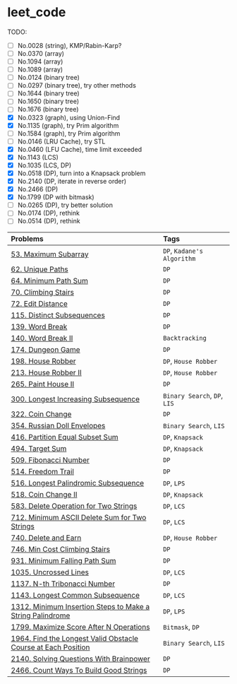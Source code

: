 # leet_code

TODO:

- [ ] No.0028 (string), KMP/Rabin-Karp?
- [ ] No.0370 (array)
- [ ] No.1094 (array)
- [ ] No.1089 (array)
- [ ] No.0124 (binary tree)
- [ ] No.0297 (binary tree), try other methods
- [ ] No.1644 (binary tree)
- [ ] No.1650 (binary tree)
- [ ] No.1676 (binary tree)
- [x] No.0323 (graph), using Union-Find
- [x] No.1135 (graph), try Prim algorithm
- [ ] No.1584 (graph), try Prim algorithm
- [ ] No.0146 (LRU Cache), try STL
- [x] No.0460 (LFU Cache), time limit exceeded
- [x] No.1143 (LCS)
- [x] No.1035 (LCS, DP)
- [x] No.0518 (DP), turn into a Knapsack problem
- [x] No.2140 (DP, iterate in reverse order)
- [x] No.2466 (DP)
- [x] No.1799 (DP with bitmask)
- [ ] No.0265 (DP), try better solution
- [ ] No.0174 (DP), rethink
- [ ] No.0514 (DP), rethink

|          Problems           |         Tags            |
| :-------------------------- | :---------------------- |
|[53. Maximum Subarray](https://github.com/mirinta/leet_code/blob/master/dynamic_programming/0053_maximum_subarray.cpp)|`DP`, `Kadane's Algorithm`|
|[62. Unique Paths](https://github.com/mirinta/leet_code/blob/master/dynamic_programming/0062_unique_paths.cpp)|`DP`|
|[64. Minimum Path Sum](https://github.com/mirinta/leet_code/blob/master/dynamic_programming/0064_minimum_path_sum.cpp)|`DP`|
|[70. Climbing Stairs](https://github.com/mirinta/leet_code/blob/master/dynamic_programming/0070_climbing_stairs.cpp)|`DP`|
|[72. Edit Distance](https://github.com/mirinta/leet_code/blob/master/dynamic_programming/0072_edit_distance.cpp)|`DP`|
|[115. Distinct Subsequences](https://github.com/mirinta/leet_code/blob/master/dynamic_programming/0115_distinct_subsequences.cpp)|`DP`|
|[139. Word Break](https://github.com/mirinta/leet_code/blob/master/dynamic_programming/0139_word_breaks.cpp)|`DP`|
|[140. Word Break II](https://github.com/mirinta/leet_code/blob/master/backtrack/0140_word_break.cpp)|`Backtracking`|
|[174. Dungeon Game](https://github.com/mirinta/leet_code/blob/master/dynamic_programming/0174_dungeon_game.cpp)|`DP`|
|[198. House Robber](https://github.com/mirinta/leet_code/blob/master/dynamic_programming/0198_house_robber.cpp)|`DP`, `House Robber`|
|[213. House Robber II](https://github.com/mirinta/leet_code/blob/master/dynamic_programming/0213_house_robber.cpp)|`DP`, `House Robber`|
|[265. Paint House II](https://github.com/mirinta/leet_code/blob/master/dynamic_programming/0265_paint_house.cpp)|`DP`|
|[300. Longest Increasing Subsequence](https://github.com/mirinta/leet_code/blob/master/dynamic_programming/0300_longest_increasing_subsequence.cpp)|`Binary Search`, `DP`, `LIS`|
|[322. Coin Change](https://github.com/mirinta/leet_code/blob/master/dynamic_programming/0322_coin_change.cpp)|`DP`|
|[354. Russian Doll Envelopes](https://github.com/mirinta/leet_code/blob/master/dynamic_programming/0354_russian_doll_envelopes.cpp)|`Binary Search`, `LIS`|
|[416. Partition Equal Subset Sum](https://github.com/mirinta/leet_code/blob/master/dynamic_programming/0416_partition_equal_subset_sum.cpp)|`DP`, `Knapsack`|
|[494. Target Sum](https://github.com/mirinta/leet_code/blob/master/dynamic_programming/0494_target_sum.cpp)|`DP`, `Knapsack`|
|[509. Fibonacci Number](https://github.com/mirinta/leet_code/blob/master/dynamic_programming/0509_fibonacci_number.cpp)|`DP`|
|[514. Freedom Trail](https://github.com/mirinta/leet_code/blob/master/dynamic_programming/0514_freedom_trail.cpp)|`DP`|
|[516. Longest Palindromic Subsequence](https://github.com/mirinta/leet_code/blob/master/dynamic_programming/0516_longest_palindromic_subsequence.cpp)|`DP`, `LPS`|
|[518. Coin Change II](https://github.com/mirinta/leet_code/blob/master/dynamic_programming/0518_coin_change.cpp)|`DP`, `Knapsack`|
|[583. Delete Operation for Two Strings](https://github.com/mirinta/leet_code/blob/master/dynamic_programming/0583_delete_operations_for_two_strings.cpp)|`DP`, `LCS`|
|[712. Minimum ASCII Delete Sum for Two Strings](https://github.com/mirinta/leet_code/blob/master/dynamic_programming/0712_minimum_ascii_delete_sum_for_two_strings.cpp)|`DP`, `LCS`|
|[740. Delete and Earn](https://github.com/mirinta/leet_code/blob/master/dynamic_programming/0740_delete_and_earn.cpp)|`DP`, `House Robber`|
|[746. Min Cost Climbing Stairs](https://github.com/mirinta/leet_code/blob/master/dynamic_programming/0746_min_cost_climbing_stairs.cpp)|`DP`|
|[931. Minimum Falling Path Sum](https://github.com/mirinta/leet_code/blob/master/dynamic_programming/0931_minimum_falling_path_sum.cpp)|`DP`|
|[1035. Uncrossed Lines](https://github.com/mirinta/leet_code/blob/master/dynamic_programming/1035_uncrossed_lines.cpp)|`DP`, `LCS`|
|[1137. N-th Tribonacci Number](https://github.com/mirinta/leet_code/blob/master/dynamic_programming/1137_nth_tribonacci_number.cpp)|`DP`|
|[1143. Longest Common Subsequence](https://github.com/mirinta/leet_code/blob/master/dynamic_programming/1143_longest_common_subsequence.cpp)|`DP`, `LCS`|
|[1312. Minimum Insertion Steps to Make a String Palindrome](https://github.com/mirinta/leet_code/blob/master/dynamic_programming/1312_minimum_insertion_steps_to_make_a_string_palindrome.cpp)|`DP`, `LPS`|
|[1799. Maximize Score After N Operations](https://github.com/mirinta/leet_code/blob/master/dynamic_programming/1799_maximize_score_after_n_operations.cpp)|`Bitmask`, `DP`|
|[1964. Find the Longest Valid Obstacle Course at Each Position](https://github.com/mirinta/leet_code/blob/master/array/1964_find_the_longest_valid_obstacle_course_at_each_position.cpp)|`Binary Search`, `LIS`|
|[2140. Solving Questions With Brainpower](https://github.com/mirinta/leet_code/blob/master/dynamic_programming/2140_solving_questions_with_brainpower.cpp)|`DP`|
|[2466. Count Ways To Build Good Strings](https://github.com/mirinta/leet_code/blob/master/dynamic_programming/2466_count_ways_to_build_good_strings.cpp)|`DP`|
